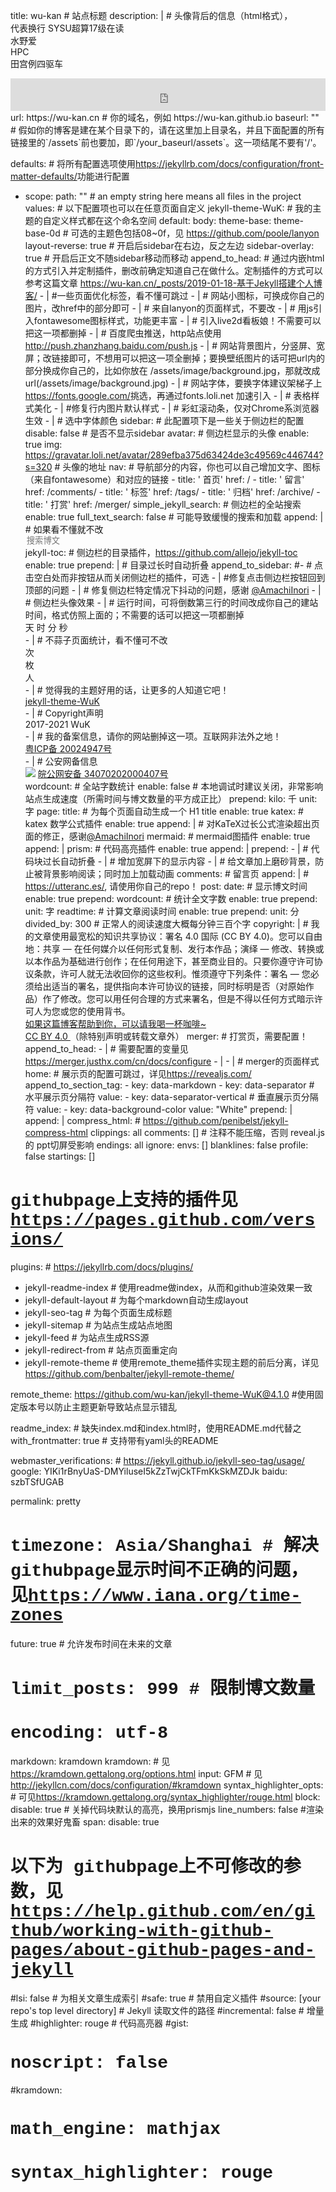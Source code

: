 title: wu-kan # 站点标题
description: | # 头像背后的信息（html格式），<br/>代表换行
  SYSU超算17级在读<br/>
  水野爱<br/>
  HPC<br/>
  田宫例四驱车<br/>
  <a href="mailto:i@wu-kan.cn">
    <i class="fas fa-envelope"></i>
  </a>
  <a href="https://github.com/wu-kan">
    <i class="fab fa-github"></i>
  </a>
  <a href="https://codeforces.com/profile/WuK">
    <i class="fas fa-chart-bar"></i>
  </a>
  <a href="https://vjudge.net/user/WuK">
    <i class="fas fa-smile"></i>
  </a>
  <a href="https://www.zhihu.com/people/wu.kan/activities">
    <i class="fab fa-zhihu"></i>
  </a>
  <iframe
    src="https://music.163.com/outchain/player?type=0&id=155059595&auto=0&height=32"
    width=100%
    height=52
    frameborder="no"
    border="0"
    marginwidth="0"
    marginheight="0"
  ></iframe>
url: https://wu-kan.cn # 你的域名，例如 https://wu-kan.github.io
baseurl: "" # 假如你的博客是建在某个目录下的，请在这里加上目录名，并且下面配置的所有链接里的`/assets`前也要加，即`/your_baseurl/assets`。这一项结尾不要有'/'。

defaults: # 将所有配置选项使用<https://jekyllrb.com/docs/configuration/front-matter-defaults/>功能进行配置
  - scope:
      path: "" # an empty string here means all files in the project
    values: # 以下配置项也可以在任意页面自定义
      jekyll-theme-WuK: # 我的主题的自定义样式都在这个命名空间
        default:
          body:
            theme-base: theme-base-0d # 可选的主题色包括08~0f，见 <https://github.com/poole/lanyon>
            layout-reverse: true # 开启后sidebar在右边，反之左边
            sidebar-overlay: true # 开启后正文不随sidebar移动而移动
          append_to_head: # 通过内嵌html的方式引入并定制插件，删改前确定知道自己在做什么。定制插件的方式可以参考这篇文章 <https://wu-kan.cn/_posts/2019-01-18-基于Jekyll搭建个人博客/>
            - | #一些页面优化标签，看不懂可跳过
              <meta
                name="viewport"
                content="width=device-width,minimum-scale=1,initial-scale=1"
              />
              <meta
                http-equiv="content-type"
                content="text/html; charset=utf-8"
              />
              <link
                rel="alternate"
                href="/feed.xml"
                title="RSS"
                type="application/rss+xml"
              />
            - | # 网站小图标，可换成你自己的图片，改href中的部分即可
              <link
                rel="apple-touch-icon-precomposed"
                href="https://gravatar.loli.net/avatar/289efba375d63424de3c49569c446744?s=320"
              />
              <link
                rel="shortcut
                icon"
                href="https://gravatar.loli.net/avatar/289efba375d63424de3c49569c446744?s=32"
              />
            - | # 来自lanyon的页面样式，不要改
              <link
                rel="stylesheet"
                href="https://cdn.jsdelivr.net/combine/gh/poole/lanyon@v1.1.0/public/css/poole.min.css,gh/poole/lanyon@v1.1.0/public/css/lanyon.min.css,gh/poole/lanyon@v1.1.0/public/css/syntax.min.css"
              />
            - | # 用js引入fontawesome图标样式，功能更丰富
              <script
                async="async"
                src="https://cdn.jsdelivr.net/npm/@fortawesome/fontawesome-free@5.15.3/js/all.min.js"
              ></script>
            - | # 引入live2d看板娘！不需要可以把这一项都删掉
              <link
                rel="stylesheet"
                href="https://cdn.jsdelivr.net/gh/Dreamer-Paul/Pio@2.4/static/pio.min.css"
              />
              <style>
                @media only print {
                  .pio-container {
                    display: none;
                  }
                }
              </style>
              <script
                async="async"
                src="https://cdn.jsdelivr.net/combine/gh/Dreamer-Paul/Pio@2.4/static/l2d.min.js,gh/Dreamer-Paul/Pio@2.4/static/pio.min.js"
                onload='
                  let pio_container = document.createElement("div");
                  pio_container.classList.add("pio-container");
                  pio_container.classList.add("right");
                  pio_container.style.bottom = "-2rem";
                  pio_container.style.zIndex = "1";
                  document.body.insertAdjacentElement("beforeend", pio_container);
                  let pio_action = document.createElement("div");
                  pio_action.classList.add("pio-action");
                  pio_container.insertAdjacentElement("beforeend", pio_action);
                  let pio_canvas = document.createElement("canvas");
                  pio_canvas.id = "pio";
                  pio_canvas.style.width = "14rem";
                  pio_canvas.width = "600";
                  pio_canvas.height = "800";
                  pio_container.insertAdjacentElement("beforeend", pio_canvas);
                  let pio = new Paul_Pio({
                    "mode": "fixed",
                    "hidden": true,
                    "night": "for(let i=7; i<16; ++i) if(document.body.classList.contains(`theme-base-0`+i.toString(16))) { document.body.classList.remove(`theme-base-0`+i.toString(16)); document.body.classList.add(`theme-base-0`+((i-6)%9+7).toString(16)); break; }",
                    "content": {
                      "link": ["https:\/\/jekyll-theme-WuK.wu-kan.cn"],
                      "skin": ["要换成我的朋友吗？", "让她放个假吧~"],
                      "hidden": true,
                      "custom": [{
                        "selector": "a",
                        "type": "link",
                      }, {
                        "selector": ".sidebar-toggle",
                        "text": "打开侧边栏叭~"
                      }, {
                        "selector": ".effect-info",
                        "text": "哇，你发现了什么！"
                      }, {
                        "selector": "#sidebar-search-input",
                        "text": "想搜索什么呢？很多干货哦！"
                      }, {
                        "selector": "#toc",
                        "text": "这是目录~"
                      }, {
                        "selector": ".page-title",
                        "text": "这是标题~"
                      }, {
                        "selector": ".v",
                        "text": "评论没有审核，要对自己的发言负责哦~"
                      }]
                    },
                    "model": [
                      "https:\/\/cdn.jsdelivr.net/gh/imuncle/live2d/model/33/model.2018.bls-winter.json",
                      "https:\/\/cdn.jsdelivr.net/gh/imuncle/live2d/model/platelet-2/model.json",
                      "https:\/\/cdn.jsdelivr.net/gh/imuncle/live2d/model/xiaomai/xiaomai.model.json",
                      "https:\/\/cdn.jsdelivr.net/gh/imuncle/live2d/model/mashiro/seifuku.model.json",
                      "https:\/\/cdn.jsdelivr.net/gh/imuncle/live2d/model/Violet/14.json",
                      "https:\/\/cdn.jsdelivr.net/gh/xiaoski/live2d_models_collection/Kobayaxi/Kobayaxi.model.json",
                      "https:\/\/cdn.jsdelivr.net/gh/xiaoski/live2d_models_collection/mikoto/mikoto.model.json",
                      "https:\/\/cdn.jsdelivr.net/gh/xiaoski/live2d_models_collection/uiharu/uiharu.model.json"]
                  });'
              ></script>
            - | # 百度爬虫推送，http站点使用 http://push.zhanzhang.baidu.com/push.js
              <script
                src='https://zz.bdstatic.com/linksubmit/push.js'
                async="async"
              ></script>
            - | # 网站背景图片，分竖屏、宽屏；改链接即可，不想用可以把这一项全删掉；要换壁纸图片的话可把url内的部分换成你自己的，比如你放在 /assets/image/background.jpg，那就改成 url(/assets/image/background.jpg)
              <style>
                .wrap {
                  transition-property: width,background-size,transform;
                  transition-duration: .3s;
                  transition-timing-function: ease-in-out;
                  min-height: 100%;
                  display: inline-block;
                  background-size: 100% auto;
                  background-position: 0% 0%;
                  background-repeat: no-repeat;
                  background-attachment: fixed;
                  background-image: url(https://Mizuno-Ai.wu-kan.cn/pixiv/74559485_p1.webp);
                }
                @media (min-aspect-ratio: 2400/1850) {
                  .wrap {
                    background-image: url(https://Mizuno-Ai.wu-kan.cn/pixiv/71932901_p0.webp);
                  }
                }
                .sidebar-overlay #sidebar-checkbox:checked ~ .wrap {
                  width: calc(100% - 14rem);
                  background-size: calc(100% - 14rem) auto;
                  transform: translateX(14rem);
                }
                .layout-reverse.sidebar-overlay #sidebar-checkbox:checked ~ .wrap {
                  transform: translateX(0);
                }
              </style>
            - | # 网站字体，要换字体建议架梯子上<https://fonts.google.com/>挑选，再通过fonts.loli.net 加速引入
              <style>
                .sidebar,
                html,
                h1,
                h2,
                h3,
                h4,
                h5,
                h6 {
                  font-family: "Courier New", "Courier", "Hiragino Sans GB", "WenQuanYi Micro Hei", "Microsoft YaHei Light", "Microsoft JhengHei", monospace;
                }
              </style>
            - | # 表格样式美化
              <style>
                td,
                th {
                  padding: 0px;
                  border: 0px;
                }
                table {
                  border: 0px;
                }
                table tbody {
                  display: block;
                  overflow: scroll;
                }
                table thead,
                tbody tr {
                  display: table;
                  table-layout: fixed;
                  width: 100%;
                }
              </style>
            - | #修复行内图片默认样式
              <style>
                img {
                  display: inline-block;
                  margin: 0;
                }
              </style>
            - | # 彩虹滚动条，仅对Chrome系浏览器生效
              <style>
                ::-webkit-scrollbar {
                  width: 3px;
                  height: 3px;
                }
                ::-webkit-scrollbar-thumb {
                  background-image: linear-gradient(45deg, Cyan 0%, Magenta 50%, Yellow 100%);
                }
              </style>
            - | # 选中字体颜色
              <style>
                ::selection {
                  color: White;
                  background: Black;
                }
              </style>
          sidebar: # 此配置项下是一些关于侧边栏的配置
            disable: false # 是否不显示sidebar
            avatar: # 侧边栏显示的头像
              enable: true
              img: https://gravatar.loli.net/avatar/289efba375d63424de3c49569c446744?s=320 # 头像的地址
            nav: # 导航部分的内容，你也可以自己增加文字、图标（来自fontawesome）和对应的链接
              - title: '<i class="fas fa-home fa-fw"></i> 首页'
                href: /
              - title: '<i class="fas fa-comments fa-fw"></i> 留言'
                href: /comments/
              - title: '<i class="fas fa-tags fa-fw"></i> 标签'
                href: /tags/
              - title: '<i class="fas fa-archive fa-fw"></i> 归档'
                href: /archive/
              - title: '<i class="fas fa-coffee fa-fw"></i> 打赏'
                href: /merger/
            simple_jekyll_search: # 侧边栏的全站搜索
              enable: true
              full_text_search: false # 可能导致缓慢的搜索和加载
              append: | # 如果看不懂就不改
                <style>
                  #sidebar-search-input {
                    background: none;
                    border: none;
                    color: White;
                    width: 100%;
                  }
                  #sidebar-search-results-container {
                    overflow: auto auto;
                    max-height: 66.6vh;
                  }
                </style>
                <input
                  id="sidebar-search-input"
                  placeholder="搜索博文"
                />
                <ol
                  id="sidebar-search-results-container"
                ></ol>
                <script
                  src='https://cdn.jsdelivr.net/npm/simple-jekyll-search@1.9.1'
                  async='async'
                  onload='
                    SimpleJekyllSearch({
                      json: "/assets/simple-jekyll-search/search.json",
                      searchInput: document.getElementById("sidebar-search-input"),
                      resultsContainer: document.getElementById("sidebar-search-results-container"),
                      searchResultTemplate: `<li><a href="{url}">{title}</a></li>`,
                      limit: 999,
                      fuzzy: true
                    })'
                ></script>
            jekyll-toc: # 侧边栏的目录插件，https://github.com/allejo/jekyll-toc
              enable: true
              prepend: | # 目录过长时自动折叠
                <style>
                  #toc {
                    overflow: auto auto;
                    max-height: 66.6vh;
                  }
                </style>
            append_to_sidebar:
              #- <script defer="defer" src="https://cdn.jsdelivr.net/gh/poole/lanyon@v1.1.0/public/js/script.min.js"></script> # 点击空白处而非按钮从而关闭侧边栏的插件，可选
              - | #修复点击侧边栏按钮回到顶部的问题
                <style>
                  .sidebar-checkbox {
                    display: none;
                  }
                  .sidebar-toggle {
                    position: fixed;
                  }
                </style>
              - | # 修复侧边栏特定情况下抖动的问题，感谢 [@AmachiInori](https://github.com/wu-kan/wu-kan.github.io/issues/11)
                <style>
                  .sidebar {
                    overflow: scroll;
                    min-height: 101%;
                  }
                </style>
              - | # 侧边栏头像效果
                <style>
                  .effect {
                    margin: 1rem;
                    perspective: 900px;
                  }
                  .effect-info {
                    text-align: center;
                    position: absolute;
                    top: 0;
                    transform-style: preserve-3d;
                  }
                  .effect-img {
                    z-index: 11;
                    width: 100%;
                    height: 100%;
                    position: relative;
                    transition: all 0.5s ease-in-out;
                  }
                  .effect-img:before {
                    position: absolute;
                    display: block;
                  }
                  .effect-right_to_left .effect-img {
                    transform-origin: 0% 50%;
                  }
                  .effect-right_to_left:hover .effect-img {
                    transform: rotate3d(0, 1, 0, -180deg);
                  }
                </style>
              - | # 运行时间，可将倒数第三行的时间改成你自己的建站时间，格式仿照上面的；不需要的话可以把这一项都删掉
                <div>
                  <i class="fas fa-cog fa-spin fa-fw"></i>
                  <span id="run_time_day">
                    <i class="fas fa-spinner fa-pulse"></i>
                  </span>天
                  <span id="run_time_hour">
                    <i class="fas fa-spinner fa-pulse"></i>
                  </span>时
                  <span id="run_time_minute">
                    <i class="fas fa-spinner fa-pulse"></i>
                  </span>分
                  <span id="run_time_second">
                    <i class="fas fa-spinner fa-pulse"></i>
                  </span>秒
                  <script>
                    setInterval(function (d,h,m,s,b) {
                      function setzero(i) {
                        return i < 10 ? "0" + i : i;
                      }
                      let BirthDay = new Date(b);
                      let today = new Date();
                      let timeold = (today.getTime() - BirthDay.getTime());
                      let sectimeold = timeold / 1000;
                      let secondsold = Math.floor(sectimeold);
                      let msPerDay = 24 * 60 * 60 * 1000;
                      let e_daysold = timeold / msPerDay;
                      let daysold = Math.floor(e_daysold);
                      let e_hrsold = (e_daysold - daysold) * 24;
                      let hrsold = Math.floor(e_hrsold);
                      let e_minsold = (e_hrsold - hrsold) * 60;
                      let minsold = Math.floor((e_hrsold - hrsold) * 60);
                      let seconds = Math.floor((e_minsold - minsold) * 60);
                      d.textContent = daysold;
                      h.textContent = setzero(hrsold);
                      m.textContent = setzero(minsold);
                      s.textContent = setzero(seconds);
                    },
                    1000,
                    document.getElementById("run_time_day"),
                    document.getElementById("run_time_hour"),
                    document.getElementById("run_time_minute"),
                    document.getElementById("run_time_second"),
                    "10/04/2017 11:03:56")// 这是我第一篇CSDN博客的时间
                  </script>
                </div>
              - | # 不蒜子页面统计，看不懂可不改
                <div>
                  <div>
                    <i class="fas fa-eye fa-fw"></i>
                    <span id="busuanzi_value_page_pv">
                      <i class="fas fa-spinner fa-pulse"></i>
                    </span>次
                  </div>
                  <div>
                    <i class="fas fa-paw fa-fw"></i>
                    <span id="busuanzi_value_site_pv">
                      <i class="fas fa-spinner fa-pulse"></i>
                    </span>枚
                  </div>
                  <div>
                    <i class="fas fa-user-friends fa-fw"></i>
                    <span id="busuanzi_value_site_uv">
                      <i class="fas fa-spinner fa-pulse"></i>
                    </span>人
                  </div>
                  <script
                    src='https://cdn.jsdelivr.net/npm/busuanzi@2.3.0'
                    async='async'
                  ></script>
                </div>
              - | # 觉得我的主题好用的话，让更多的人知道它吧！
                <div>
                  <i class="fas fa-thumbs-up fa-fw"></i>
                  <a href="https://jekyll-theme-WuK.wu-kan.cn">
                    jekyll-theme-WuK
                  </a>
                </div>
              - | # Copyright声明
                <div>
                  <i class="fas fa-copyright fa-fw"></i>
                  2017-2021 WuK
                </div>
              - | # 我的备案信息，请你的网站删掉这一项。互联网非法外之地！
                <div>
                  <i class="fas fa-info-circle fa-fw"></i>
                  <a href="http://beian.miit.gov.cn">
                    粤ICP备 20024947号
                  </a>
                </div>
              - | # 公安网备信息
                <div>
                  <img src="https://i.loli.net/2021/03/17/Y47tDZTrcy2xwRa.png" class="fa-fw"></img>
                  <a href="http://www.beian.gov.cn/portal/registerSystemInfo?recordcode=34070202000407">
                    皖公网安备 34070202000407号
                  </a>
                </div>
            wordcount: # 全站字数统计
              enable: false # 本地调试时建议关闭，非常影响站点生成速度（所需时间与博文数量的平方成正比）
              prepend: <i class="fas fa-user-edit fa-fw"></i>
              kilo: 千
              unit: 字
        page:
          title: # 为每个页面自动生成一个 H1 title
            enable: true
          katex: # katex 数学公式插件
            enable: true
            append:
              | # 对KaTeX过长公式渲染超出页面的修正，感谢[@AmachiInori](https://github.com/wu-kan/wu-kan.github.io/issues/13)
              <link
                rel="stylesheet"
                href="https://cdn.jsdelivr.net/npm/katex@0.13.11/dist/katex.min.css"
              />
              <style>
                .katex-display>.katex {
                  white-space: normal;
                }
              </style>
              <script
                src="https://cdn.jsdelivr.net/combine/npm/katex@0.13.11/dist/katex.min.js,npm/katex@0.13.11/dist/contrib/auto-render.min.js"
                async="async"
                onload='renderMathInElement(document.body, { delimiters: [{left: "$$", right: "$$", display: true}, { left: "$", right: "$", display: false }, {left: "\\(", right: "\\)", display: false}, {left: "\\[", right: "\\]", display: true}]})'
              ></script>
          mermaid: # mermaid图插件
            enable: true
            append: |
              <style>
                pre.language-mermaid,
                code.language-mermaid {
                  display: none;
                }
                @media only screen {
                  .mermaid {
                    overflow: auto auto;
                    max-width: 100%;
                    max-height: 66.6vh;
                  }
                }
              </style>
              <script
                src="https://cdn.jsdelivr.net/npm/mermaid@8.10.1/dist/mermaid.min.js"
                async="async"
                onload='
                  for(let x of document.getElementsByClassName("language-mermaid"))
                    if(x.nodeName=="CODE")
                    {
                      let m = document.createElement("div");
                      m.classList.add("mermaid");
                      m.textContent = x.textContent;
                      x.parentNode.insertAdjacentElement("beforebegin", m);
                    }'
              ></script>
          prism: # 代码高亮插件
            enable: true
            append: |
              <link
                rel="stylesheet"
                href="https://cdn.jsdelivr.net/combine/npm/prismjs@1.23.0/plugins/line-numbers/prism-line-numbers.min.css,npm/prismjs@1.23.0/plugins/toolbar/prism-toolbar.min.css,npm/prismjs@1.23.0/plugins/match-braces/prism-match-braces.min.css,npm/prism-themes@1.5.0/themes/prism-nord.min.css"
              />
              <script
                src="https://cdn.jsdelivr.net/combine/npm/prismjs@1.23.0/components/prism-core.min.js,npm/prismjs@1.23.0/plugins/autoloader/prism-autoloader.min.js,npm/prismjs@1.23.0/plugins/line-numbers/prism-line-numbers.min.js,npm/prismjs@1.23.0/plugins/toolbar/prism-toolbar.min.js,npm/prismjs@1.23.0/plugins/match-braces/prism-match-braces.min.js"
                async="async"
                data-autoloader-path="https://cdn.jsdelivr.net/npm/prismjs@1.23.0/components/"
                onload='
                  for(let x of document.getElementsByClassName("content"))
                    x.classList.add("line-numbers","match-braces");
                  Prism.plugins.toolbar.registerButton("select-code", function (env) {
                    let button = document.createElement("button");
                    button.textContent = "select this " + env.language;
                    button.addEventListener("click", function () {
                      if (document.body.createTextRange) {
                        let range = document.body.createTextRange();
                        range.moveToElementText(env.element);
                        range.select();
                      } else if (window.getSelection) {
                        let selection = window.getSelection();
                        let range = document.createRange();
                        range.selectNodeContents(env.element);
                        selection.removeAllRanges();
                          selection.addRange(range);
                      }
                    });
                    return button;
                  })'
              ></script>
          prepend:
            - | # 代码块过长自动折叠
              <style>
                @media only screen {
                  pre {
                    max-height: 66.6vh;
                    overflow: auto;
                  }
                }
              </style>
            - | # 增加宽屏下的显示内容
              <style>
                .container {
                  min-width: 66.6%;
                }
                @media only print {
                  .container {
                    min-width: 100%;
                  }
                }
              </style>
            - | # 给文章加上磨砂背景，防止被背景影响阅读；同时加上加载动画
              <style>
                .container.content {
                  padding: 2rem;
                  box-shadow: 0 0 2rem rgba(255,255,255,0.9);
                  background-color: rgba(255,255,255,0.9);
                  animation-duration: 2s;
                  animation-name: fadeIn;
                }
                @keyframes fadeIn {
                  from {
                    opacity: 0;
                  }
                  to {
                    opacity: 1;
                  }
                }
              </style>
        comments: # 留言页
          append:
            | # <https://utteranc.es/>, 请使用你自己的repo！
            <script
              repo="wu-kan/utterances-storage"
              src="https://utteranc.es/client.js"
              issue-term="url"
              theme="github-light"
              crossorigin="anonymous"
              async="async"
            ></script>
        post:
          date: # 显示博文时间
            enable: true
            prepend: <i class="fas fa-calendar-day fa-fw"></i>
          wordcount: # 统计全文字数
            enable: true
            prepend: <i class="fas fa-file-word fa-fw"></i>
            unit: 字
          readtime: # 计算文章阅读时间
            enable: true
            prepend: <i class="fas fa-clock fa-fw"></i>
            unit: 分
            divided_by: 300 # 正常人的阅读速度大概每分钟三百个字
          copyright:
            | # 我的文章使用最宽松的知识共享协议：署名 4.0 国际 (CC BY 4.0)。您可以自由地：共享 — 在任何媒介以任何形式复制、发行本作品；演绎 — 修改、转换或以本作品为基础进行创作；在任何用途下，甚至商业目的。只要你遵守许可协议条款，许可人就无法收回你的这些权利。惟须遵守下列条件：署名 — 您必须给出适当的署名，提供指向本许可协议的链接，同时标明是否（对原始作品）作了修改。您可以用任何合理的方式来署名，但是不得以任何方式暗示许可人为您或您的使用背书。
            <br/>
            <i class="fas fa-coffee fa-fw"></i>
            <a href="/merger/">如果这篇博客帮助到你，可以请我喝一杯咖啡~</a>
            <br/>
            <i class="fab fa-creative-commons-by fa-fw"></i>
            <a
              href="https://creativecommons.org/licenses/by/4.0/deed.zh"
              rel="license">
              CC BY 4.0
            </a>
            （除特别声明或转载文章外）
        merger: # 打赏页，需要配置！
          append_to_head:
            - | # 需要配置的变量见<https://merger.justhx.com/cn/docs/configure>
              <script>
                var myname = "WuK";
                var profile = "i@wu-kan.cn";
                var usage = "payment";
                var wechat = "wxp://f2f0BhUoIC_9gex7-tC2PRvVuoA486mK5WyC";
                var tenpay = "https://i.qianbao.qq.com/wallet/sqrcode.htm?m=tenpay&f=wallet&a=1&ac=CAEQ77zFwQMY-6u57gU%3D_xxx_sign&u=942759535&n=%E8%94%9A";
                var alipay = "https://qr.alipay.com/fkx02750b5kbplxvudqrx16";
                var paypal = "https://paypal.me/wukan0621";
                var multilingual = false;
                var branding = false;
                var title = "选择你的支付方式";
                var subtitle = "跟随进一步的指示以向" + myname + "付款";
                var qrcodeapi = "https://www.zhihu.com/qrcode?url=";
                var gravatar_url = "https://gravatar.loli.net/avatar/";
              </script>
            - |
              <meta
                charset="utf-8"
              />
              <meta
                name="viewport"
                content="initial-scale=1.0, maximum-scale=1.0, user-scalable=no"
              />
              <meta
                http-equiv="Content-Security-Policy"
                content="upgrade-insecure-requests"
              />
            - | # merger的页面样式
              <link rel="stylesheet" href="https://cdn.jsdelivr.net/combine/gh/hifocus/merger@0.26.1/assets/styles/spectre.css/spectre-modified.min.css,gh/hifocus/merger@0.26.1/assets/styles/style.min.css">
              <script defer="defer" src="https://cdn.jsdelivr.net/combine/npm/jquery@3.5.1"></script>
              <script defer="defer" src="https://cdn.jsdelivr.net/combine/gh/lrsjng/jquery-qrcode@0.18.0/dist/jquery-qrcode.min.js,npm/blueimp-md5@2.18.0/js/md5.min.js,gh/hifocus/merger@0.26.1/assets/js/function.min.js,gh/hifocus/merger@0.26.1/assets/js/font_974919_xgtacm93vxp.min.js"></script>
        home: # 展示页的配置可跳过，详见<https://revealjs.com/>
          append_to_section_tag:
            - key: data-markdown
            - key: data-separator # 水平展示页分隔符
              value: <!-- .slide -->
            - key: data-separator-vertical # 垂直展示页分隔符
              value: <!-- .slide vertical=true -->
            - key: data-background-color
              value: "White"
          prepend: |
            <link
              rel="stylesheet"
              href="https://cdn.jsdelivr.net/combine/npm/reveal.js@4.1.1/dist/reveal.min.css,npm/reveal.js@4.1.1/dist/theme/serif.min.css"
            />
            <style>
              .sidebar {
                line-height: 1.5;
              }
              .reveal .slides {
                text-align: left;
              }
              .reveal a {
                color: #268BD2;
              }
            </style>
          append: |
            <script
              async="async"
              src="https://cdn.jsdelivr.net/combine/npm/reveal.js@4.1.1/dist/reveal.min.js,npm/reveal.js@4.1.1/plugin/markdown/markdown.min.js,npm/reveal.js@4.1.1/plugin/math/math.min.js,npm/reveal.js@4.1.1/plugin/highlight/highlight.min.js"
              onload="
              for(let x of document.getElementsByClassName('wrap'))
                x.classList.add('reveal');
              Reveal.initialize({
                height: '100%',
                mouseWheel: true,
                navigationMode: 'linear',
                plugins: [ RevealMarkdown,RevealMath,RevealHighlight ]
              });
            "></script>
compress_html: # <https://github.com/penibelst/jekyll-compress-html>
  clippings: all
  comments: [] # 注释不能压缩，否则 reveal.js 的 ppt切屏受影响
  endings: all
  ignore:
    envs: []
  blanklines: false
  profile: false
  startings: []

# githubpage上支持的插件见<https://pages.github.com/versions/>
plugins: # <https://jekyllrb.com/docs/plugins/>
  - jekyll-readme-index # 使用readme做index，从而和github渲染效果一致
  - jekyll-default-layout # 为每个markdown自动生成layout
  - jekyll-seo-tag # 为每个页面生成标题
  - jekyll-sitemap # 为站点生成站点地图
  - jekyll-feed # 为站点生成RSS源
  - jekyll-redirect-from # 站点页面重定向
  - jekyll-remote-theme # 使用remote_theme插件实现主题的前后分离，详见<https://github.com/benbalter/jekyll-remote-theme/>

remote_theme: https://github.com/wu-kan/jekyll-theme-WuK@4.1.0 #使用固定版本号以防止主题更新导致站点显示错乱

readme_index: # 缺失index.md和index.html时，使用README.md代替之
  with_frontmatter: true # 支持带有yaml头的README

webmaster_verifications: # <https://jekyll.github.io/jekyll-seo-tag/usage/>
  google: YIKi1rBnyUaS-DMYiluseI5kZzTwjCkTFmKkSkMZDJk
  baidu: szbTSfUGAB

permalink: pretty
# timezone: Asia/Shanghai # 解决githubpage显示时间不正确的问题，见<https://www.iana.org/time-zones>
future: true # 允许发布时间在未来的文章

# limit_posts: 999 # 限制博文数量
# encoding: utf-8

markdown: kramdown
kramdown: # 见<https://kramdown.gettalong.org/options.html>
  input: GFM # 见<http://jekyllcn.com/docs/configuration/#kramdown>
  syntax_highlighter_opts: # 可见<https://kramdown.gettalong.org/syntax_highlighter/rouge.html>
    block:
      disable: true # 关掉代码块默认的高亮，换用prismjs
      line_numbers: false #渲染出来的效果好鬼畜
    span:
      disable: true
# 以下为 githubpage上不可修改的参数，见<https://help.github.com/en/github/working-with-github-pages/about-github-pages-and-jekyll>
#lsi: false # 为相关文章生成索引
#safe: true # 禁用自定义插件
#source: [your repo's top level directory] # Jekyll 读取文件的路径
#incremental: false # 增量生成
#highlighter: rouge # 代码高亮器
#gist:
#  noscript: false
#kramdown:
#  math_engine: mathjax
#  syntax_highlighter: rouge

